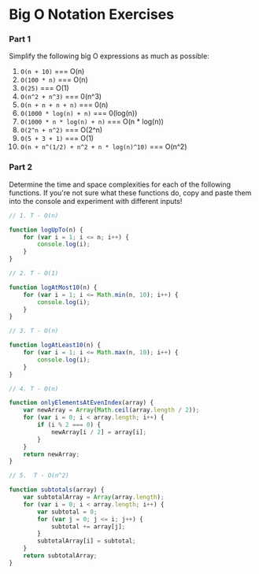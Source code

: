 # Big O Notation Exercises

### Part 1

Simplify the following big O expressions as much as possible:

1. `O(n + 10)` === O(n)
2. `O(100 * n)` === O(n)
3. `O(25)` === O(1)
4. `O(n^2 + n^3)` === 0(n^3)
5. `O(n + n + n + n)` === 0(n)
6. `O(1000 * log(n) + n)` ===  0(log(n))
7. `O(1000 * n * log(n) + n)` === O(n * log(n))
8. `O(2^n + n^2)` === O(2^n)
9. `O(5 + 3 + 1)` === O(1)
10. `O(n + n^(1/2) + n^2 + n * log(n)^10)`  === O(n^2)

### Part 2

Determine the time and space complexities for each of the following functions. If you're not sure what these functions do, copy and paste them into the console and experiment with different inputs!


```js
// 1. T - O(n)

function logUpTo(n) {
    for (var i = 1; i <= n; i++) {
        console.log(i);
    }
}

// 2. T - O(1)

function logAtMost10(n) {
    for (var i = 1; i <= Math.min(n, 10); i++) {
        console.log(i);
    }
}

// 3. T - O(n)

function logAtLeast10(n) {
    for (var i = 1; i <= Math.max(n, 10); i++) {
        console.log(i);
    }
}

// 4. T - O(n)

function onlyElementsAtEvenIndex(array) {
    var newArray = Array(Math.ceil(array.length / 2));
    for (var i = 0; i < array.length; i++) {
        if (i % 2 === 0) {
            newArray[i / 2] = array[i];
        }
    }
    return newArray;
}

// 5.  T - O(n^2)

function subtotals(array) {
    var subtotalArray = Array(array.length);
    for (var i = 0; i < array.length; i++) {
        var subtotal = 0;
        for (var j = 0; j <= i; j++) {
            subtotal += array[j];
        }
        subtotalArray[i] = subtotal;
    }
    return subtotalArray;
}
```
